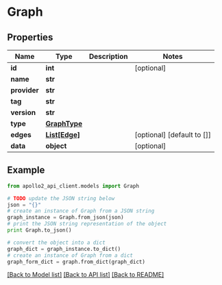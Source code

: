 # Graph


## Properties
Name | Type | Description | Notes
------------ | ------------- | ------------- | -------------
**id** | **int** |  | [optional] 
**name** | **str** |  | 
**provider** | **str** |  | 
**tag** | **str** |  | 
**version** | **str** |  | 
**type** | [**GraphType**](GraphType.md) |  | 
**edges** | [**List[Edge]**](Edge.md) |  | [optional] [default to []]
**data** | **object** |  | [optional] 

## Example

```python
from apollo2_api_client.models import Graph

# TODO update the JSON string below
json = "{}"
# create an instance of Graph from a JSON string
graph_instance = Graph.from_json(json)
# print the JSON string representation of the object
print Graph.to_json()

# convert the object into a dict
graph_dict = graph_instance.to_dict()
# create an instance of Graph from a dict
graph_form_dict = graph.from_dict(graph_dict)
```
[[Back to Model list]](../README.md#documentation-for-models) [[Back to API list]](../README.md#documentation-for-api-endpoints) [[Back to README]](../README.md)


